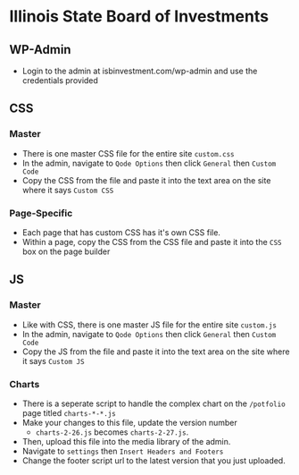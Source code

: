 # Illinois State Board of Investments

## WP-Admin
- Login to the admin at isbinvestment.com/wp-admin and use the credentials provided

## CSS
### Master
- There is one master CSS file for the entire site ```custom.css```
- In the admin, navigate to ```Qode Options``` then click ```General``` then ```Custom Code```
- Copy the CSS from the file and paste it into the text area on the site where it says ```Custom CSS```
### Page-Specific
- Each page that has custom CSS has it's own CSS file. 
- Within a page, copy the CSS from the CSS file and paste it into the ```CSS``` box on the page builder

## JS

### Master 
- Like with CSS, there is one master JS file for the entire site ```custom.js```
- In the admin, navigate to ```Qode Options``` then click ```General``` then ```Custom Code```
- Copy the JS from the file and paste it into the text area on the site where it says ```Custom JS``` 
### Charts
- There is a seperate script to handle the complex chart on the ```/potfolio``` page titled ```charts-*-*.js```
- Make your changes to this file, update the version number
  - ```charts-2-26.js``` becomes ```charts-2-27.js```.
- Then, upload this file into the media library of the admin. 
- Navigate to ```settings``` then ```Insert Headers and Footers```
- Change the footer script url to the latest version that you just uploaded. 